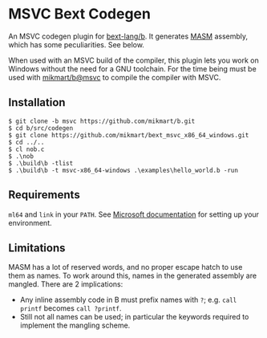 # MSVC Bext Codegen

An MSVC codegen plugin for [bext-lang/b](https://github.com/bext-lang/b).
It generates [MASM](https://learn.microsoft.com/en-us/cpp/assembler/masm/microsoft-macro-assembler-reference?view=msvc-170) assembly, which has some peculiarities. See below.

When used with an MSVC build of the compiler, this plugin lets you work on Windows without the need for a GNU toolchain. For the time being must be used with [mikmart/b@msvc](https://github.com/mikmart/b/tree/msvc) to compile the compiler with MSVC.

## Installation

``` console
$ git clone -b msvc https://github.com/mikmart/b.git
$ cd b/src/codegen
$ git clone https://github.com/mikmart/bext_msvc_x86_64_windows.git
$ cd ../..
$ cl nob.c
$ .\nob
$ .\build\b -tlist
$ .\build\b -t msvc-x86_64-windows .\examples\hello_world.b -run
```

## Requirements

`ml64` and `link` in your `PATH`. See [Microsoft documentation](https://learn.microsoft.com/en-us/cpp/build/building-on-the-command-line?view=msvc-170) for setting up your environment.

## Limitations

MASM has a lot of reserved words, and no proper escape hatch to use them as names.
To work around this, names in the generated assembly are mangled. There are 2 implications:

* Any inline assembly code in B must prefix names with `?`; e.g. `call printf` becomes `call ?printf`.
* Still not all names can be used; in particular the keywords required to implement the mangling scheme.
